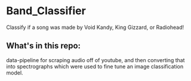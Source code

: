 # Band_Classifier
Classify if a song was made by Void Kandy, King Gizzard, or Radiohead!

## What's in this repo:
data-pipeline for scraping audio off of youtube, and then converting that into spectrographs which were used to fine tune an image classification model.
